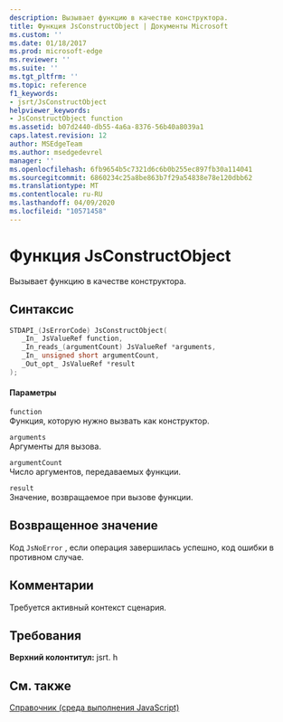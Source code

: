 ```yaml
---
description: Вызывает функцию в качестве конструктора.
title: Функция JsConstructObject | Документы Microsoft
ms.custom: ''
ms.date: 01/18/2017
ms.prod: microsoft-edge
ms.reviewer: ''
ms.suite: ''
ms.tgt_pltfrm: ''
ms.topic: reference
f1_keywords:
- jsrt/JsConstructObject
helpviewer_keywords:
- JsConstructObject function
ms.assetid: b07d2440-db55-4a6a-8376-56b40a8039a1
caps.latest.revision: 12
author: MSEdgeTeam
ms.author: msedgedevrel
manager: ''
ms.openlocfilehash: 6fb9654b5c7321d6c6b0b255ec897fb30a114041
ms.sourcegitcommit: 6860234c25a8be863b7f29a54838e78e120dbb62
ms.translationtype: MT
ms.contentlocale: ru-RU
ms.lasthandoff: 04/09/2020
ms.locfileid: "10571458"
---
```

# Функция JsConstructObject
Вызывает функцию в качестве конструктора.  
  
## Синтаксис  
  
```cpp  
STDAPI_(JsErrorCode) JsConstructObject(  
   _In_ JsValueRef function,  
   _In_reads_(argumentCount) JsValueRef *arguments,  
   _In_ unsigned short argumentCount,  
   _Out_opt_ JsValueRef *result  
);  
```  
  
#### Параметры  
 `function`  
 Функция, которую нужно вызвать как конструктор.  
  
 `arguments`  
 Аргументы для вызова.  
  
 `argumentCount`  
 Число аргументов, передаваемых функции.  
  
 `result`  
 Значение, возвращаемое при вызове функции.  
  
## Возвращенное значение  
 Код `JsNoError` , если операция завершилась успешно, код ошибки в противном случае.  
  
## Комментарии  
 Требуется активный контекст сценария.  
  
## Требования  
 **Верхний колонтитул:** jsrt. h  
  
## См. также  
 [Справочник (среда выполнения JavaScript)](../chakra-hosting/reference-javascript-runtime.md)